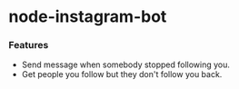 # node-instagram-bot
### Features
- Send message when somebody stopped following you.
- Get people you follow but they don't follow you back.
